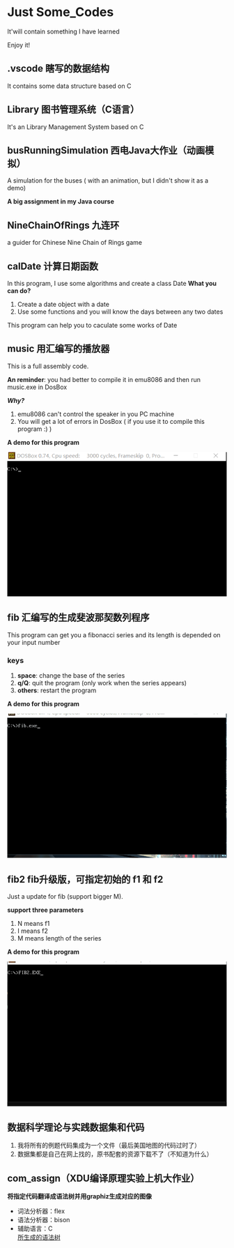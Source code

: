 # Just Some_Codes
It'will contain something I have learned  

Enjoy it!
## .vscode 瞎写的数据结构
It contains some data structure based on C
## Library 图书管理系统（C语言）
It's an Library Management System based on C
## busRunningSimulation 西电Java大作业（动画模拟）
A simulation for the buses ( with an animation, but I didn't show it as a demo)  

**A big assignment in my Java course**
## NineChainOfRings 九连环
a guider for Chinese Nine Chain of Rings game
## calDate 计算日期函数
In this program, I use some algorithms and create a class Date 
**What you can do?**  
1. Create a date object with a date
2. Use some functions and you will know the days between any two dates
 
This program can help you to caculate some works of Date
## music 用汇编写的播放器
This is a full assembly code. 

**An reminder**: you had better to compile it in emu8086 and then run music.exe in DosBox 

***Why?*** 

1. emu8086 can't control the speaker in you PC machine
2. You will get a lot of errors in DosBox ( if you use it to compile this program :) ) 

**A demo for this program** 

![img](https://github.com/MrGGLS/Some_Codes/blob/master/music_demo.gif)
## fib 汇编写的生成斐波那契数列程序
This program can get you a fibonacci series and its length is depended on your input number  
### keys
1. **space**: change the base of the series
2. **q/Q**: quit the program (only work when the series appears)
3. **others**: restart the program

**A demo for this program**  

![img](https://github.com/MrGGLS/Some_Codes/blob/master/fib_demo.gif)

## fib2 fib升级版，可指定初始的 f1 和 f2
Just a update for fib (support bigger M).  

**support three parameters** 
1. N means f1
2. I means f2
3. M means length of the series 



**A demo for this program**  

![img](https://github.com/MrGGLS/Some_Codes/blob/master/fib2_demo.gif)
## 数据科学理论与实践数据集和代码
1. 我将所有的例题代码集成为一个文件（最后美国地图的代码过时了）
2. 数据集都是自己在网上找的，原书配套的资源下载不了（不知道为什么）

## com_assign（XDU编译原理实验上机大作业）
**将指定代码翻译成语法树并用graphiz生成对应的图像**
+ 词法分析器：flex
+ 语法分析器：bison
+ 辅助语言：C  
[所生成的语法树](https://github.com/MrGGLS/Some_Codes/blob/master/com_assign/tree.pdf)
